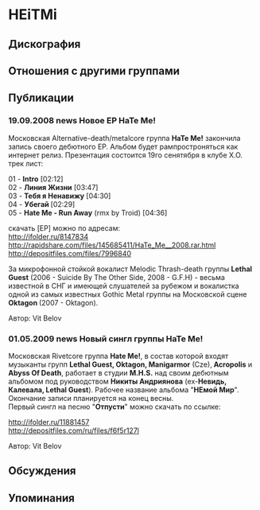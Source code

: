 # HEiTMi



## Дискография


## Отношения с другими группами


## Публикации

### 19.09.2008 news Новое EP HaTe Me!

<P>Московская Alternative-death/metalcore группа <STRONG>HaTe Me!</STRONG> закончила запись своего дебютного ЕР. Альбом будет рампростроняться как интернет релиз. Презентация состоится 19го сенятября в клубе Х.О.<BR>трек лист:</P>
<P>01 - <STRONG>Intro</STRONG> [02:12]<BR>02 - <STRONG>Линия Жизни</STRONG> [03:47]<BR>03 - <STRONG>Тебя я Ненавижу</STRONG> [04:30] <BR>04 - <STRONG>Убегай </STRONG>[02:29] <BR>05 - <STRONG>Hate Me - Run Away</STRONG> (rmx by Troid) [04:36]</P>
<P>скачать [EP] можно по адресам:<BR><A href="http://ifolder.ru/8147834">http://ifolder.ru/8147834</A><BR><A href="http://rapidshare.com/files/145685411/HaTe_Me__2008.rar.html">http://rapidshare.com/files/145685411/HaTe_Me__2008.rar.html</A><BR><A href="http://depositfiles.com/files/7996840">http://depositfiles.com/files/7996840</A></P>
<P>За микрофонной стойкой вокалист Melodic Thrash-death группы <STRONG>Lethal Guest</STRONG> (2006 - Suicide By The Other Side, 2008 - G.F.H) - весьма известной в СНГ и имеющей слушателей за рубежом и вокалистка одной из самых известных Gothic Metal группы на Московской сцене <STRONG>Oktagon </STRONG>(2007 - Oktagon).</P>
Автор: Vit Belov

### 01.05.2009 news Новый сингл группы HaTe Me!

<P>Московская Rivetcore группа <STRONG>Hate Me!</STRONG>, в состав которой входят музыканты групп <STRONG>Lethal Guest, Oktagon, Manigarmor</STRONG> (Cze),<STRONG> Acropolis</STRONG> и <STRONG>Abyss Of Death</STRONG>, работает в студии <STRONG>M.H.S.</STRONG> над своим дебютным альбомом под руководством <STRONG>Никиты Андриянова</STRONG> (ех-<STRONG>Невидь, Калевала, Lethal Guest</STRONG>). Рабочее название альбома "<STRONG>НЕмой Мир</STRONG>". Окончание записи планируется на конец весны. <BR>Первый сингл на песню "<STRONG>Отпусти</STRONG>" можно скачать по ссылке: </P>
<P><A href="http://ifolder.ru/11881457">http://ifolder.ru/11881457</A> <BR><A href="http://depositfiles.com/ru/files/f6f5r127l">http://depositfiles.com/ru/files/f6f5r127l</A></P>
Автор: Vit Belov


## Обсуждения


## Упоминания


